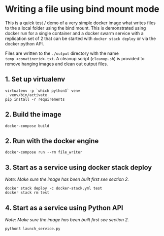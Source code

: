 # Writing a file using bind mount mode

This is a quick test / demo of a very simple docker image what writes files
to the a local folder using the bind mount. This is demonstrated using docker
run for a single container and a docker swarm service with a replication set
of 2 that can be started with `docker stack deploy` or via the docker python
API.

Files are written to the `./output` directory with the name `temp_<conatinerid>.txt`. A cleanup script (`cleanup.sh`) is provided to remove hanging images and clean out output files.

## 1. Set up virtualenv

```shell
virtualenv -p `which python3` venv
. venv/bin/activate
pip install -r requirements
```

## 2. Build the image

```shell
docker-compose build
```

## 2. Run with the docker engine

```shell
docker-compose run --rm file_writer
```

## 3. Start as a service using docker stack deploy

*Note: Make sure the image has been built first see section 2.*

```shell
docker stack deploy -c docker-stack.yml test
docker stack rm test
```

## 4. Start as a service using Python API

*Note: Make sure the image has been built first see section 2.*

```shell
python3 launch_service.py
```
